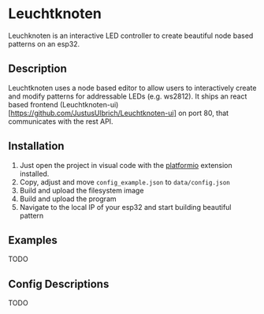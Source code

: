 # Leuchtknoten

Leuchknoten is an interactive LED controller to create beautiful node based patterns on an esp32. 

## Description

Leuchtknoten uses a node based editor to allow users to interactively create and modify patterns for addressable LEDs (e.g. ws2812). 
It ships an react based frontend (Leuchtknoten-ui)[https://github.com/JustusUlbrich/Leuchtknoten-ui] on port 80, that communicates with the rest API. 

## Installation

1. Just open the project in visual code with the [platformio](https://platformio.org/) extension installed. 
2. Copy, adjust and move `config_example.json` to `data/config.json`
3. Build and upload the filesystem image
4. Build and upload the program
5. Navigate to the local IP of your esp32 and start building beautiful pattern

## Examples
TODO

## Config Descriptions
TODO
